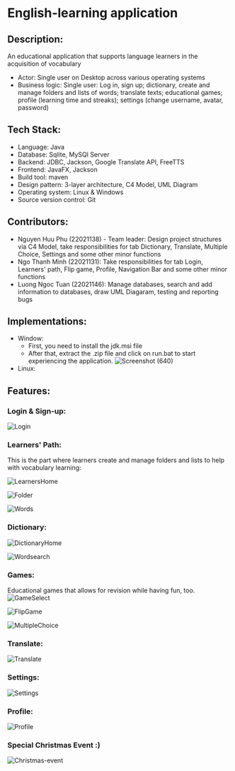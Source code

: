 # English-learning application
## Description: 
An educational application that supports language learners in the acquisition of vocabulary
- Actor: Single user on Desktop across various operating systems
- Business logic: Single user: Log in, sign up; dictionary, create and manage folders and lists of words; translate texts; educational games; profile (learning time and streaks); settings (change username, avatar, password)
## Tech Stack:
- Language: Java
- Database: Sqlite, MySQl Server
- Backend: JDBC, Jackson, Google Translate API, FreeTTS
- Frontend: JavaFX, Jackson
- Build tool: maven
- Design pattern: 3-layer architecture, C4 Model, UML Diagram
- Operating system: Linux & Windows
- Source version control: Git
## Contributors:
- Nguyen Huu Phu (22021138) - Team leader: Design project structures via C4 Model, take responsibilities for tab Dictionary, Translate, Multiple Choice, Settings and some other minor functions
- Ngo Thanh Minh (22021131): Take responsibilities for tab Login, Learners' path, Flip game, Profile, Navigation Bar and some other minor functions
- Luong Ngoc Tuan (22021146): Manage databases, search and add information to databases, draw UML Diagaram, testing and reporting bugs
## Implementations:
- Window:
  - First, you need to install the jdk.msi file
  - After that, extract the .zip file and click on run.bat to start experiencing the application.
  ![Screenshot (640)](https://github.com/PhuNguyenUET/OOP_Project/assets/124753460/1dbfd6dd-7759-4ab7-b62f-d34ad074e591)
- Linux:
  
## Features:
### Login & Sign-up:
![Login](https://github.com/PhuNguyenUET/OOP_Project/assets/115403554/185dbfd7-6aed-431b-9049-c987fcef4d56)
### Learners' Path:
This is the part where learners create and manage folders and lists to help with vocabulary learning:

![LearnersHome](https://github.com/PhuNguyenUET/OOP_Project/assets/115403554/0a7e1eaf-ebea-47de-b4bc-b72e597e3933)

![Folder](https://github.com/PhuNguyenUET/OOP_Project/assets/115403554/416d9907-ba2d-4198-9406-e53f83cff0bc)

![Words](https://github.com/PhuNguyenUET/OOP_Project/assets/115403554/41550684-89eb-4bc7-bad5-f24b35b9aca7)

### Dictionary:
![DictionaryHome](https://github.com/PhuNguyenUET/OOP_Project/assets/115403554/e847e27e-50a2-4040-b3d4-1e6c36ba0bc8)

![Wordsearch](https://github.com/PhuNguyenUET/OOP_Project/assets/115403554/ce274dce-f362-4e64-b3d8-e1017ab44e9a)

### Games:
Educational games that allows for revision while having fun, too.
![GameSelect](https://github.com/PhuNguyenUET/OOP_Project/assets/115403554/efd8c775-acba-4d39-a27b-1691192f8174)

![FlipGame](https://github.com/PhuNguyenUET/OOP_Project/assets/115403554/c8e18661-368f-48b9-92f8-1239f81c14ba)

![MultipleChoice](https://github.com/PhuNguyenUET/OOP_Project/assets/115403554/237a9d1a-8c59-4f88-92e4-395c789c27c2)

### Translate:
![Translate](https://github.com/PhuNguyenUET/OOP_Project/assets/115403554/9822333b-29de-4d2a-a1a7-88cdc65c0fe3)

### Settings:
![Settings](https://github.com/PhuNguyenUET/OOP_Project/assets/115403554/3972bb98-314d-4ca2-bba0-b965a82d9d1b)

### Profile:
![Profile](https://github.com/PhuNguyenUET/OOP_Project/assets/115403554/1ec60034-e3ff-4300-b13b-4d42e48859d3)

### Special Christmas Event :)
![Christmas-event](https://github.com/PhuNguyenUET/OOP_Project/assets/115403554/a058402d-a539-466a-a4c0-803336319b17)


